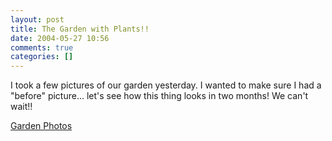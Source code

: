 ```yaml
---
layout: post
title: The Garden with Plants!!
date: 2004-05-27 10:56
comments: true
categories: []
---
```

I took a few pictures of our garden yesterday. I wanted to make sure I had a "before" picture... let's see how this thing looks in two months! We can't wait!!

<a href="http://www.filias.com/cgi-bin/album.pl?album=2004%20Albums/05.27.2004.Garden">Garden Photos</a>
